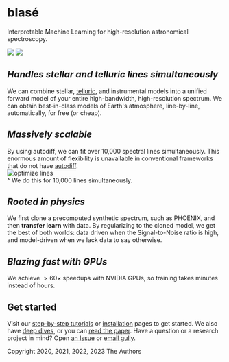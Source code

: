 # blasé

Interpretable Machine Learning for high-resolution astronomical spectroscopy.

<a href="https://blase.readthedocs.io/en/latest/"><img src="https://img.shields.io/badge/Read-the%20docs-blue"></a>
<a href="https://ui.adsabs.harvard.edu/abs/2022ApJ...941..200G/abstract"><img src="https://img.shields.io/badge/Paper-Gully--Santiago & Morley (2022)-green"></a>

## _Handles stellar and telluric lines simultaneously_

We can combine stellar, [telluric](https://en.wikipedia.org/wiki/Telluric_contamination), and instrumental models into a unified forward model of your entire high-bandwidth, high-resolution spectrum. We can obtain best-in-class models of Earth's atmosphere, line-by-line, automatically, for free (or cheap).

## _Massively scalable_

By using autodiff, we can fit over 10,000 spectral lines simultaneously. This enormous amount of flexibility is unavailable in conventional frameworks that do not have [autodiff](https://en.wikipedia.org/wiki/Automatic_differentiation).  
![optimize lines](https://user-images.githubusercontent.com/860227/284969022-bfa7d8ad-889b-49c4-93e1-62f6a61c518f.gif)  
^ We do this for 10,000 lines simultaneously.

## _Rooted in physics_

We first clone a precomputed synthetic spectrum, such as PHOENIX, and then **transfer learn** with data. By regularizing to the cloned model, we get the best of both worlds: data driven when the Signal-to-Noise ratio is high, and model-driven when we lack data to say otherwise.

## _Blazing fast with GPUs_

We achieve $>60 \times$ speedups with NVIDIA GPUs, so training takes minutes instead of hours.

## Get started

Visit our [step-by-step tutorials](https://blase.readthedocs.io/en/latest/tutorials/index.html) or [installation](https://blase.readthedocs.io/en/latest/install.html) pages to get started. We also have [deep dives](https://blase.readthedocs.io/en/latest/deep_dives/index.html#), or you can [read the paper](https://ui.adsabs.harvard.edu/abs/2022ApJ...941..200G/abstract). Have a question or a research project in mind? Open [an Issue](https://github.com/gully/blase/issues) or [email gully](https://gully.github.io/).

Copyright 2020, 2021, 2022, 2023 The Authors
